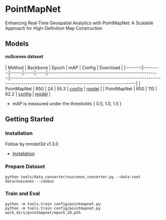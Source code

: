 # PointMapNet
Enhancing Real-Time Geospatial Analytics with PointMapNet: A Scalable Approach for High-Definition Map Construction

## Models

#### nuScenes dataset

| Method  | Backbone | Epoch | mAP |                         Config                          |                                                                   Download                                                                   |
|:-------:|:--------:|:-----:|:----:|:----:|:-------------------------------------------------------:|:--------------------------------------------------------------------------------------------------------------------------------------------:|
|  PointMapNet  |   R50    |  24   | 55.3 | [config](config/pointmapnet.py) | [model](https://mycuhk-my.sharepoint.com/:u:/g/personal/1155168294_link_cuhk_edu_hk/EXrwWu0yvz5Ap_aU9FFb4x8BahsKfdFgYW7TgnpsIKho2Q?e=s2CnGT) |
|  PointMapNet  |   R50    |  110  | 62.2 | [config](config/pointmapnet.py) | [model](https://mycuhk-my.sharepoint.com/:u:/g/personal/1155168294_link_cuhk_edu_hk/EV-zT_ZOIaNEvOCMNuEqjIAB2GnV8HzR-cfskRmdOJcBPQ?e=uOefF4) |

- mAP is measured under the thresholds { 0.5, 1.0, 1.5 }

## Getting Started
### Installation
Follow by mmdet3d v1.3.0
- [Installation](https://mmdetection3d.readthedocs.io/en/v1.3.0/get_started.html)
### Prepare Dataset
```python tools/data_converter/nuscenes_converter.py --data-root data/nuscenes --canbus```
### Train and Eval
```
python -m tools.train config/pointmapnet.py
python -m tools.train config/pointmapnet.py work_dirs/pointmapnet/epoch_24.pth
```
